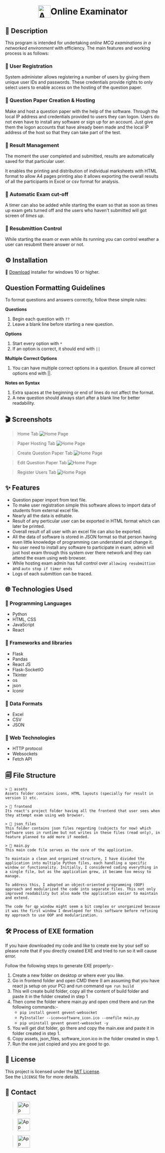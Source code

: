 <h1 style="display: flex; align-items: center; justify-content: center;">
<img src="software_icon.ico" alt="App Icon" width="40">
<span>Online Examinator</span>
</h1>

## 📝 Description
This program is intended for undertaking *online MCQ examinations in a networked environment* with efficiency.
The main features and working process is as follows:

### 📌 User Registration

System administer allows registering a number of users by giving them unique user IDs and passwords.
These credentials provide rights to only select users to enable access on the hosting of the question paper.

### 📌 Question Paper Creation & Hosting

Make and host a question paper with the help of the software. Through the local IP address and credentials provided to users they can logon. Users do not even have to install any software or sign up for an account. Just give them the logon accounts that have already been made and the local IP address of the host so that they can take part of the test.

### 📌 Result Management

The moment the user completed and submitted, results are automatically saved for that particular user.

It enables the printing and distribution of individual marksheets with HTML format to allow A4 pages printing also it allows exporting the overall results of all the participants in Excel or csv format for analysis.

### 📌 Automatic Exam cut-off

A timer can also be added while starting the exam so that as soon as times up exam gets turned off and the users who haven't submitted will got screen of *times up*.

### 📌 Resubmittion Control
While starting the exam or even while its running you can control weather a user can resubmit there answer or not.

## ⚙️ Installation
🚀 [Download](https://drive.google.com/file/d/1VZKQHKW-CWbZ8IPhOLnZjjiXlbHmAcsp/view?usp=sharing) installer for windows 10 or higher.

## Question Formatting Guidelines
To format questions and answers correctly, follow these simple rules:

**Questions**
1. Begin each question with `??`
2. Leave a blank line before starting a new question.

**Options**
1. Start every option with `*`
2. If an option is correct, it should end with `||`

**Multiple Correct Options**
1. You can have multiple correct options in a question.
Ensure all correct options end with ||.

**Notes on Syntax**
1. Extra spaces at the beginning or end of lines do not affect the format.
2. A new question should always start after a blank line for better readability.

## 🎬 Screenshots
> Home Tab
![Home Page](/screenshots/A.png)

> Paper Hosting Tab
![Home Page](/screenshots/B.png)

> Create Question Paper Tab
![Home Page](/screenshots/C.png)

> Edit Question Paper Tab
![Home Page](/screenshots/D.png)

> Register Users Tab
![Home Page](/screenshots/E.png)

## ✨ Features
- Question paper import from text file.
- To make user registration simple this software allows to import data of students from external excel file.
- Nearly all the data is editable.
- Result of any perticular user can be exported in HTML format which can later be printed.
- Overall result of all user with an excel file can also be exported.
- All the data of software is stored in JSON format so that person having even little knowledge of programming can understand and change it.
- No user need to install any software to participate in exam, admin will just host exam through this system over there network and they can attend the exam using web browser.
- While hosting exam admin has full control over `allowing resubmittion` and `auto stop if timer ends`
- Logs of each submittion can be traced.


## 🌐 Technologies Used
### 📌 Programming Languages
- Python
- HTML, CSS
- JavaScript
- React
### 📌 Frameworks and libraries
- Flask
- Pandas
- React JS
- Flask-SocketIO
- Tkinter
- os
- json
- Iconir
### 📌 Data Formats
- Excel
- CSV
- JSON
### 📌 Web Technologies
- HTTP protocol
- Websockets
- Fetch API

## 🗐 File Structure
```
> 📂 assets
Assets folder contains icons, HTML layouts (specially for result in version 1) etc.
```
```
> 📂 frontend
Its react's project folder having all the frontend that user sees when they attempt exam using web browser.
```
```
> 📂 json_files
This folder contains json files regarding (subjects for now) which software uses in runtime but not writes in these files (read only), in feature planned to add more if needed.
```
```
> 📄 main.py
This main code file serves as the core of the application.

To maintain a clean and organized structure, I have divided the application into multiple Python files, each handling a specific window or functionality. Initially, I considered coding everything in a single file, but as the application grew, it became too messy to manage.

To address this, I adopted an object-oriented programming (OOP) approach and modularized the code into separate files. This not only improved readability but also made the application easier to maintain and extend.

The code for qp_window might seem a bit complex or unorganized because it was the first window I developed for this software before refining my approach to use OOP and modularization.
```

## 🛠 Process of EXE formation
If you have downloaded my code and like to create exe by your self so please note that if you directly created EXE and tried to run so it will cause error.

Follow the following steps to generate EXE properly:-
1. Create a new folder on desktop or where ever you like.
2. Go in frontend folder and open CMD there (I am assuming that you have react js setup on your PC) and run command `npm run build`
3. This will create build folder, copy all the content of build folder and paste it in the folder created in step 1
4. Then come the folder where main.py and open cmd there and run the following commands:-
    - `pip install gevent gevent-websocket`
    - `PyInstaller --icon=software_icon.ico --onefile main.py`
    - `pip uninstall gevent gevent-websocket -y`
5. You will get dist folder, go there and copy the main.exe and paste it in folder created in step 1.
6. Copy assets, json_files, software_icon.ico in the folder created in step 1.
7. Run the exe just copied and you are good to go.

## 🔑 License
This project is licensed under the [MIT License](LICENSE.txt).  
See the `LICENSE` file for more details.

## 💬 Contact
> <a href='https://www.instagram.com/powerpizza67695/'><img src="https://img.icons8.com/?size=100&id=32323&format=png&color=000000" alt="App Icon" width="40"></a>

> <a href='https://www.youtube.com/@Code2EXE'><img src="https://img.icons8.com/?size=100&id=19318&format=png&color=000000" alt="App Icon" width="40"></a>

> <a href='https://github.com/powerpizza'><img src="https://img.icons8.com/?size=100&id=AZOZNnY73haj&format=png&color=000000" alt="App Icon" width="40"></a>